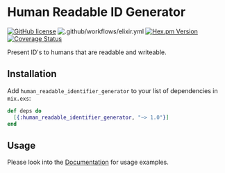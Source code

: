 # Human Readable ID Generator

[![GitHub license](https://img.shields.io/badge/license-MIT-blue.svg)](https://raw.githubusercontent.com/jshmrtn/human_readable_identifier_generator/master/LICENSE)
![.github/workflows/elixir.yml](https://github.com/jshmrtn/human_readable_identifier_generator/workflows/.github/workflows/elixir.yml/badge.svg)
[![Hex.pm Version](https://img.shields.io/hexpm/v/human_readable_identifier_generator.svg?style=flat)](https://hex.pm/packages/human_readable_identifier_generator)
[![Coverage Status](https://coveralls.io/repos/github/jshmrtn/human_readable_identifier_generator/badge.svg?branch=master)](https://coveralls.io/github/jshmrtn/human_readable_identifier_generator?branch=master)

Present ID's to humans that are readable and writeable.

## Installation

Add `human_readable_identifier_generator` to your list of dependencies in `mix.exs`:

```elixir
def deps do
  [{:human_readable_identifier_generator, "~> 1.0"}]
end
```

## Usage

Please look into the [Documentation](https://hexdocs.pm/human_readable_identifier_generator/) for usage examples.
